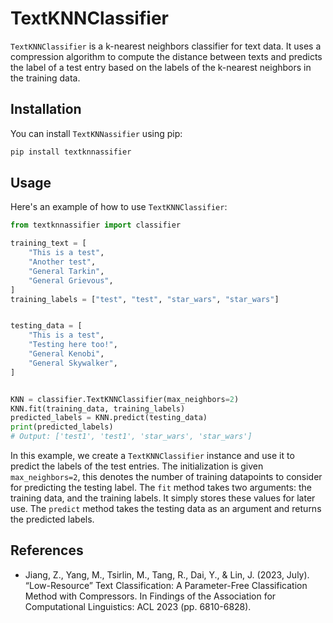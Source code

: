 # TextKNNClassifier

`TextKNNClassifier` is a k-nearest neighbors classifier for text data. It uses a compression algorithm to compute the distance between texts and predicts the label of a test entry based on the labels of the k-nearest neighbors in the training data.

## Installation

You can install `TextKNNassifier` using pip:

```bash
pip install textknnassifier
```

## Usage

Here's an example of how to use `TextKNNClassifier`:

```python
from textknnassifier import classifier

training_text = [
    "This is a test",
    "Another test",
    "General Tarkin",
    "General Grievous",
]
training_labels = ["test", "test", "star_wars", "star_wars"]


testing_data = [
    "This is a test",
    "Testing here too!",
    "General Kenobi",
    "General Skywalker",
]


KNN = classifier.TextKNNClassifier(max_neighbors=2)
KNN.fit(training_data, training_labels)
predicted_labels = KNN.predict(testing_data)
print(predicted_labels)
# Output: ['test1', 'test1', 'star_wars', 'star_wars']
```

In this example, we create a `TextKNNClassifier` instance and use it to predict the labels of the test entries. The initialization is given `max_neighbors=2`, this denotes the number of training datapoints to consider for predicting the testing label. The `fit` method takes two arguments: the training data, and the training labels. It simply stores these values for later use. The `predict` method takes the testing data as an argument and returns the predicted labels.

## References

- Jiang, Z., Yang, M., Tsirlin, M., Tang, R., Dai, Y., & Lin, J. (2023, July). “Low-Resource” Text Classification: A Parameter-Free Classification Method with Compressors. In Findings of the Association for Computational Linguistics: ACL 2023 (pp. 6810-6828).

